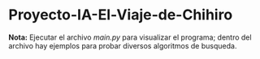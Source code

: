 # Proyecto-IA-El-Viaje-de-Chihiro

**Nota:** Ejecutar el archivo _main.py_ para visualizar el programa; dentro del archivo hay ejemplos para probar diversos algoritmos de busqueda.
